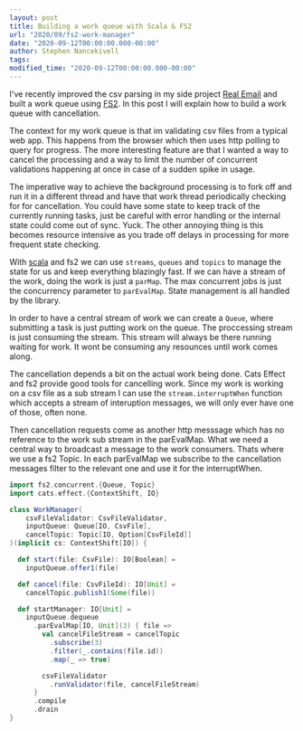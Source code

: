 ```yaml
---
layout: post
title: Building a work queue with Scala & FS2
url: "2020/09/fs2-work-manager"
date: "2020-09-12T00:00:00.000-00:00"
author: Stephen Nancekivell
tags:
modified_time: "2020-09-12T00:00:00.000-00:00"
---
```


I've recently improved the csv parsing in my side project [Real Email](https://isitarealemail.com) and built a work queue using [FS2](https://fs2.io). In this post I will explain how to build a work queue with cancellation.

The context for my work queue is that im validating csv files from a typical web app. This happens from the browser which then uses http polling to query for progress. The more interesting feature are that I wanted a way to cancel the processing and a way to limit the number of concurrent validations happening at once in case of a sudden spike in usage.

The imperative way to achieve the background processing is to fork off and run it in a different thread and have that work thread periodically checking for for cancellation. You could have some state to keep track of the currently running tasks, just be careful with error handling or the internal state could come out of sync. Yuck. The other annoying thing is this becomes resource intensive as you trade off delays in processing for more frequent state checking.

With [scala](https://www.scala-lang.org) and fs2 we can use `streams`, `queues` and `topics` to manage the state for us and keep everything blazingly fast. If we can have a stream of the work, doing the work is just a `parMap`. The max concurrent jobs is just the concurrency parameter to `parEvalMap`. State management is all handled by the library.

In order to have a central stream of work we can create a `Queue`, where submitting a task is just putting work on the queue. The proccessing stream is just consuming the stream. This stream will always be there running waiting for work. It wont be consuming any resounces until work comes along.

The cancellation depends a bit on the actual work being done. Cats Effect and fs2 provide good tools for cancelling work. Since my work is working on a csv file as a sub stream I can use the `stream.interruptWhen` function which accepts a stream of interuption messages, we will only ever have one of those, often none.

Then cancellation requests come as another http messsage which has no reference to the work sub stream in the parEvalMap. What we need a central way to broadcast a message to the work consumers. Thats where we use a fs2 Topic. In each parEvalMap we subscribe to the cancellation messages filter to the relevant one and use it for the interruptWhen.

```scala
import fs2.concurrent.{Queue, Topic}
import cats.effect.{ContextShift, IO}

class WorkManager(
    csvFileValidator: CsvFileValidator,
    inputQueue: Queue[IO, CsvFile],
    cancelTopic: Topic[IO, Option[CsvFileId]]
)(implicit cs: ContextShift[IO]) {

  def start(file: CsvFile): IO[Boolean] =
    inputQueue.offer1(file)

  def cancel(file: CsvFileId): IO[Unit] =
    cancelTopic.publish1(Some(file))

  def startManager: IO[Unit] =
    inputQueue.dequeue
      .parEvalMap[IO, Unit](3) { file =>
        val cancelFileStream = cancelTopic
          .subscribe(3)
          .filter(_.contains(file.id))
          .map(_ => true)

        csvFileValidator
          .runValidator(file, cancelFileStream)
      }
      .compile
      .drain
}
```
